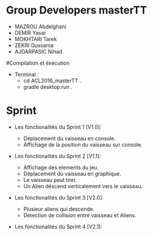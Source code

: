 # Group Developers masterTT

- MAZROU Abdelghani
- DEMIR Yasar
- MOKHTARI Tarek
- ZEKRI Oussama
- AJDARPASIC Nihad

#Compilation et éxecution
- Terminal :
	- cd ACL2016_masterTT .
	- gradle desktop:run .


# Sprint
- Les fonctionalités du Sprint 1  [V1.0]:
    - Déplacement du vaisseau en console.
    - Affichage de la position du vaisseau sur console.

- Les fonctionalités du Sprint 2  [V1.1]:
    - Affichage des elements du jeu.
    - Déplacement du vaisseau en graphique.
    - Le vaisseau peut tirer.
    - Un Alien déscend verticalement vers le vaisseau.

- Les fonctionalités du Sprint 3  [V2.0]:
    - Plusieur aliens qui descende.
    - Detection de collision entre vaisseau et Aliens.
    
- Les fonctionalités du Sprint 4  [V2.1]:
